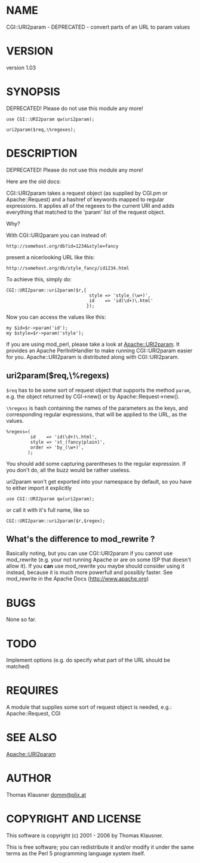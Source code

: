 # NAME

CGI::URI2param - DEPRECATED - convert parts of an URL to param values

# VERSION

version 1.03

# SYNOPSIS

DEPRECATED! Please do not use this module any more!

    use CGI::URI2param qw(uri2param);

    uri2param($req,\%regexes);

# DESCRIPTION

DEPRECATED! Please do not use this module any more!

Here are the old docs:

CGI::URI2param takes a request object (as supplied by CGI.pm or
Apache::Request) and a hashref of keywords mapped to
regular expressions. It applies all of the regexes to the current URI
and adds everything that matched to the 'param' list of the request
object.

Why?

With CGI::URI2param you can instead of:

`http://somehost.org/db?id=1234&style=fancy`

present a nicerlooking URL like this:

`http://somehost.org/db/style_fancy/id1234.html`

To achieve this, simply do:

    CGI::URI2param::uri2param($r,{
                                   style => 'style_(\w+)',
                                   id    => 'id(\d+)\.html'
                                  });

Now you can access the values like this:

    my $id=$r->param('id');
    my $style=$r->param('style');

If you are using mod\_perl, please take a look at [Apache::URI2param](https://metacpan.org/pod/Apache%3A%3AURI2param).
It provides an Apache PerlInitHandler to make running CGI::URI2param
easier for you. Apache::URI2param is distributed along with
CGI::URI2param.

## uri2param($req,\\%regexs)

`$req` has to be some sort of request object that supports the method
`param`, e.g. the object returned by CGI->new() or by
Apache::Request->new().

`\%regexs` is hash containing the names of the parameters as the
keys, and corresponding regular expressions, that will be applied to
the URL, as the values.

    %regexs=(
             id    => 'id(\d+)\.html',
             style => 'st_(fancy|plain)',
             order => 'by_(\w+)',
            );

You should add some capturing parentheses to the regular
expression. If you don't do, all the buzz would be rather useless.

uri2param won't get exported into your namespace by default, so you
have to either import it explicitly

    use CGI::URI2param qw(uri2param);

or call it with it's full name, like so

    CGI::URI2param::uri2param($r,$regex);

## What's the difference to mod\_rewrite ?

Basically noting, but you can use CGI::URI2param if you cannot use
mod\_rewrite (e.g. your not running Apache or are on some ISP that
doesn't allow it). If you **can** use mod\_rewrite you maybe should
consider using it instead, because it is much more powerfull and
possibly faster. See mod\_rewrite in the Apache Docs
(http://www.apache.org)

# BUGS

None so far.

# TODO

Implement options (e.g. do specify what part of the URL should be
matched)

# REQUIRES

A module that supplies some sort of request object is needed, e.g.:
Apache::Request, CGI

# SEE ALSO

[Apache::URI2param](https://metacpan.org/pod/Apache%3A%3AURI2param)

# AUTHOR

Thomas Klausner <domm@plix.at>

# COPYRIGHT AND LICENSE

This software is copyright (c) 2001 - 2006 by Thomas Klausner.

This is free software; you can redistribute it and/or modify it under
the same terms as the Perl 5 programming language system itself.
